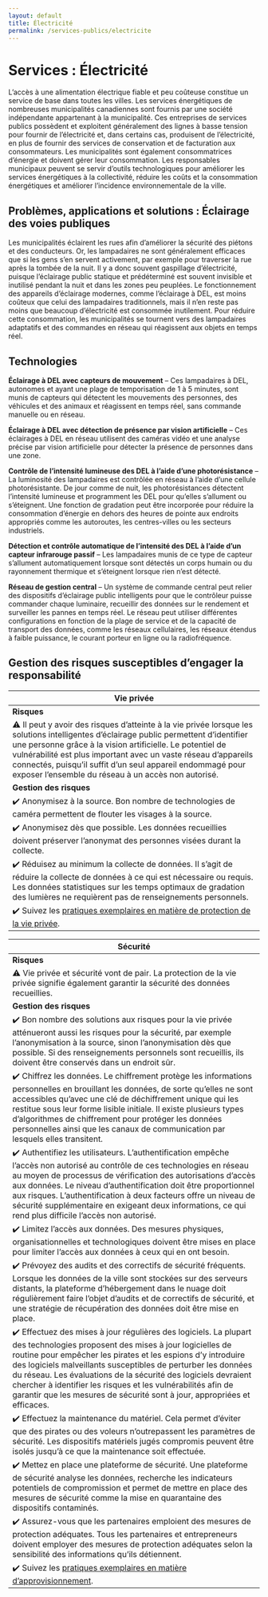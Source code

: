 ```yaml
---
layout: default
title: Électricité
permalink: /services-publics/electricite
---
```

# Services : Électricité

L’accès à une alimentation électrique fiable et peu coûteuse constitue un service de base dans toutes les villes. Les services énergétiques de nombreuses municipalités canadiennes sont fournis par une société indépendante appartenant à la municipalité. Ces entreprises de services publics possèdent et exploitent généralement des lignes à basse tension pour fournir de l’électricité et, dans certains cas, produisent de l’électricité, en plus de fournir des services de conservation et de facturation aux consommateurs. Les municipalités sont également consommatrices d’énergie et doivent gérer leur consommation. Les responsables municipaux peuvent se servir d’outils technologiques pour améliorer les services énergétiques à la collectivité, réduire les coûts et la consommation énergétiques et améliorer l’incidence environnementale de la ville. 

## Problèmes, applications et solutions : Éclairage des voies publiques 

Les municipalités éclairent les rues afin d’améliorer la sécurité des piétons et des conducteurs. Or, les lampadaires ne sont généralement efficaces que si les gens s’en servent activement, par exemple pour traverser la rue après la tombée de la nuit. Il y a donc souvent gaspillage d’électricité, puisque l’éclairage public statique et prédéterminé est souvent invisible et inutilisé pendant la nuit et dans les zones peu peuplées. Le fonctionnement des appareils d’éclairage modernes, comme l’éclairage à DEL, est moins coûteux que celui des lampadaires traditionnels, mais il n’en reste pas moins que beaucoup d’électricité est consommée inutilement. Pour réduire cette consommation, les municipalités se tournent vers des lampadaires adaptatifs et des commandes en réseau qui réagissent aux objets en temps réel. 

## Technologies

**Éclairage à DEL avec capteurs de mouvement** – Ces lampadaires à DEL, autonomes et ayant une plage de temporisation de 1 à 5 minutes, sont munis de capteurs qui détectent les mouvements des personnes, des véhicules et des animaux et réagissent en temps réel, sans commande manuelle ou en réseau. 

**Éclairage à DEL avec détection de présence par vision artificielle** – Ces éclairages à DEL en réseau utilisent des caméras vidéo et une analyse précise par vision artificielle pour détecter la présence de personnes dans une zone.  

**Contrôle de l’intensité lumineuse des DEL à l’aide d’une photorésistance** – La luminosité des lampadaires est contrôlée en réseau à l’aide d’une cellule photorésistante. De jour comme de nuit, les photorésistances détectent l’intensité lumineuse et programment les DEL pour qu’elles s’allument ou s’éteignent. Une fonction de gradation peut être incorporée pour réduire la consommation d’énergie en dehors des heures de pointe aux endroits appropriés comme les autoroutes, les centres-villes ou les secteurs industriels.

**Détection et contrôle automatique de l’intensité des DEL à l’aide d’un capteur infrarouge passif** – Les lampadaires munis de ce type de capteur s’allument automatiquement lorsque sont détectés un corps humain ou du rayonnement thermique et s’éteignent lorsque rien n’est détecté. 

**Réseau de gestion central** – Un système de commande central peut relier des dispositifs d’éclairage public intelligents pour que le contrôleur puisse commander chaque luminaire, recueillir des données sur le rendement et surveiller les pannes en temps réel. Le réseau peut utiliser différentes configurations en fonction de la plage de service et de la capacité de transport des données, comme les réseaux cellulaires, les réseaux étendus à faible puissance, le courant porteur en ligne ou la radiofréquence.

## Gestion des risques susceptibles d’engager la responsabilité 

| Vie privée| 
|---|
| **Risques**|  
|:warning: Il peut y avoir des risques d’atteinte à la vie privée lorsque les solutions intelligentes d’éclairage public permettent d’identifier une personne grâce à la vision artificielle. Le potentiel de vulnérabilité est plus important avec un vaste réseau d’appareils connectés, puisqu’il suffit d’un seul appareil endommagé pour exposer l’ensemble du réseau à un accès non autorisé. |
|**Gestion des risques**| 
|:heavy_check_mark: Anonymisez à la source. Bon nombre de technologies de caméra permettent de flouter les visages à la source. 
|:heavy_check_mark: Anonymisez dès que possible. Les données recueillies doivent préserver l’anonymat des personnes visées durant la collecte.| 
|:heavy_check_mark: Réduisez au minimum la collecte de données. Il s’agit de réduire la collecte de données à ce qui est nécessaire ou requis. Les données statistiques sur les temps optimaux de gradation des lumières ne requièrent pas de renseignements personnels.| 
|:heavy_check_mark: Suivez les [pratiques exemplaires en matière de protection de la vie privée](https://cippic-ca.github.io/SmartCityToolkit/privacy.html).|  

| Sécurité| 
|---|
| **Risques**|  
|:warning: Vie privée et sécurité vont de pair. La protection de la vie privée signifie également garantir la sécurité des données recueillies. |
|**Gestion des risques**| 
|:heavy_check_mark: Bon nombre des solutions aux risques pour la vie privée atténueront aussi les risques pour la sécurité, par exemple l’anonymisation à la source, sinon l’anonymisation dès que possible. Si des renseignements personnels sont recueillis, ils doivent être conservés dans un endroit sûr.| 
|:heavy_check_mark: Chiffrez les données. Le chiffrement protège les informations personnelles en brouillant les données, de sorte qu’elles ne sont accessibles qu’avec une clé de déchiffrement unique qui les restitue sous leur forme lisible initiale. Il existe plusieurs types d’algorithmes de chiffrement pour protéger les données personnelles ainsi que les canaux de communication par lesquels elles transitent. | 
|:heavy_check_mark: Authentifiez les utilisateurs. L’authentification empêche l’accès non autorisé au contrôle de ces technologies en réseau au moyen de processus de vérification des autorisations d’accès aux données. Le niveau d’authentification doit être proportionnel aux risques. L’authentification à deux facteurs offre un niveau de sécurité supplémentaire en exigeant deux informations, ce qui rend plus difficile l’accès non autorisé.| 
|:heavy_check_mark: Limitez l’accès aux données. Des mesures physiques, organisationnelles et technologiques doivent être mises en place pour limiter l’accès aux données à ceux qui en ont besoin. | 
|:heavy_check_mark: Prévoyez des audits et des correctifs de sécurité fréquents. Lorsque les données de la ville sont stockées sur des serveurs distants, la plateforme d’hébergement dans le nuage doit régulièrement faire l’objet d’audits et de correctifs de sécurité, et une stratégie de récupération des données doit être mise en place. | 
|:heavy_check_mark: Effectuez des mises à jour régulières des logiciels. La plupart des technologies proposent des mises à jour logicielles de routine pour empêcher les pirates et les espions d’y introduire des logiciels malveillants susceptibles de perturber les données du réseau. Les évaluations de la sécurité des logiciels devraient chercher à identifier les risques et les vulnérabilités afin de garantir que les mesures de sécurité sont à jour, appropriées et efficaces. | 
|:heavy_check_mark: Effectuez la maintenance du matériel. Cela permet d’éviter que des pirates ou des voleurs n’outrepassent les paramètres de sécurité. Les dispositifs matériels jugés compromis peuvent être isolés jusqu’à ce que la maintenance soit effectuée.| 
|:heavy_check_mark: Mettez en place une plateforme de sécurité. Une plateforme de sécurité analyse les données, recherche les indicateurs potentiels de compromission et permet de mettre en place des mesures de sécurité comme la mise en quarantaine des dispositifs contaminés. 
|:heavy_check_mark: Assurez-vous que les partenaires emploient des mesures de protection adéquates. Tous les partenaires et entrepreneurs doivent employer des mesures de protection adéquates selon la sensibilité des informations qu’ils détiennent.| 
|:heavy_check_mark: Suivez les [pratiques exemplaires en matière d’approvisionnement](https://cippic-ca.github.io/SmartCityToolkit/procurement.html).| 

